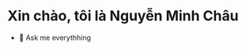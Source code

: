 ﻿# Xin chào, tôi là Nguyễn Minh Châu
- 💬 Ask me everythhing

<!--START_SECTION:waka-->
<!--END_SECTION:waka-->
